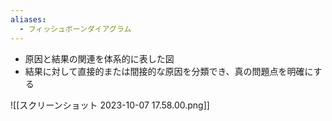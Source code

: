 ```yaml
---
aliases:
  - フィッシュボーンダイアグラム
---
```

- 原因と結果の関連を体系的に表した図
- 結果に対して直接的または間接的な原因を分類でき、真の問題点を明確にする

![[スクリーンショット 2023-10-07 17.58.00.png]]